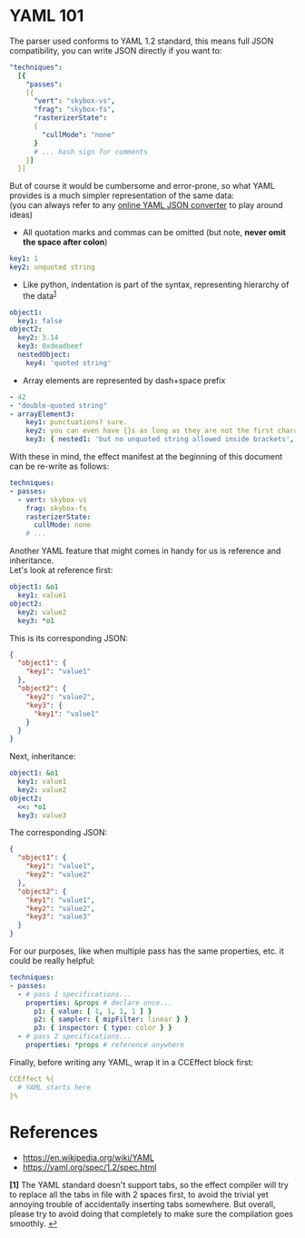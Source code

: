 # YAML 101
The parser used conforms to YAML 1.2 standard, this means full JSON compatibility, you can write JSON directly if you want to:

```yaml
"techniques":
  [{
    "passes":
    [{
      "vert": "skybox-vs",
      "frag": "skybox-fs",
      "rasterizerState":
      {
        "cullMode": "none"
      }
      # ... hash sign for comments
    }]
  }]
```

But of course it would be cumbersome and error-prone, so what YAML provides is a much simpler representation of the same data:<br>
(you can always refer to any [online YAML JSON converter](https://codebeautify.org/yaml-to-json-xml-csv) to play around ideas)

* All quotation marks and commas can be omitted (but note, **never omit the space after colon**)

```yaml
key1: 1
key2: unquoted string
```

* Like python, indentation is part of the syntax, representing hierarchy of the data<sup id="a1">[1](#f1)</sup>

```yaml
object1:
  key1: false
object2:
  key2: 3.14
  key3: 0xdeadbeef
  nestedObject:
    key4: 'quoted string'
```

* Array elements are represented by dash+space prefix

```yaml
- 42
- "double-quoted string"
- arrayElement3:
    key1: punctuations? sure.
    key2: you can even have {}s as long as they are not the first character
    key3: { nested1: 'but no unquoted string allowed inside brackets', nested2: 'also notice the comma is back too' }
```

With these in mind, the effect manifest at the beginning of this document can be re-write as follows:

```yaml
techniques:
- passes:
  - vert: skybox-vs
    frag: skybox-fs
    rasterizerState:
      cullMode: none
    # ...
```

Another YAML feature that might comes in handy for us is reference and inheritance.<br>
Let's look at reference first:

```yaml
object1: &o1
  key1: value1
object2:
  key2: value2
  key3: *o1
```

This is its corresponding JSON:

```json
{
  "object1": {
    "key1": "value1"
  },
  "object2": {
    "key2": "value2",
    "key3": {
      "key1": "value1"
    }
  }
}
```

Next, inheritance:

```yaml
object1: &o1
  key1: value1
  key2: value2
object2:
  <<: *o1
  key3: value3
```

The corresponding JSON:

```json
{
  "object1": {
    "key1": "value1",
    "key2": "value2"
  },
  "object2": {
    "key1": "value1",
    "key2": "value2",
    "key3": "value3"
  }
}
```

For our purposes, like when multiple pass has the same properties, etc. it could be really helpful:

```yaml
techniques:
- passes:
  - # pass 1 specifications...
    properties: &props # declare once...
      p1: { value: [ 1, 1, 1, 1 ] }
      p2: { sampler: { mipFilter: linear } }
      p3: { inspector: { type: color } }
  - # pass 2 specifications...
    properties: *props # reference anywhere
```

Finally, before writing any YAML, wrap it in a CCEffect block first:
```yaml
CCEffect %{
  # YAML starts here
}%
```

# References
* https://en.wikipedia.org/wiki/YAML
* https://yaml.org/spec/1.2/spec.html

<b id="f1">[1]</b> The YAML standard doesn't support tabs, so the effect compiler will try to replace all the tabs in file with 2 spaces first, to avoid the trivial yet annoying trouble of accidentally inserting tabs somewhere. But overall, please try to avoid doing that completely to make sure the compilation goes smoothly. [↩](#a1)<br>
